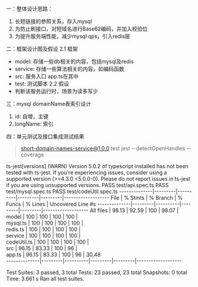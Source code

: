 一：整体设计思路：
1. 长短链接的参照关系，存入mysql
2. 为防止刷接口，对短域名进行Base62编码，并加入校验位
3. 为提升服务端性能，减少mysql qps，引入redis层

二：框架设计图及假设
2.1 框架
* model: 存储一些db相关的内容，包括mysql及redis
* service: 存储一些算法相关的内容，如编码函数
* src: 服务入口 app.ts在其中
* test: 测试脚本
2.2 假设
* 判断该服务运行时，场景为读多写少

三：mysql domainName表索引设计
1. id: 自增，主键
2. longName: 索引

四：单元测试及接口集成测试结果

> short-domain-names-service@1.0.0 test
> jest --detectOpenHandles --coverage

ts-jest[versions] (WARN) Version 5.0.2 of typescript installed has not been tested with ts-jest. If you're experiencing issues, consider using a supported version (>=4.3.0 <5.0.0-0). Please do not report issues in ts-jest if you are using unsupported versions.
 PASS  test/api.spec.ts
 PASS  test/mysql.spec.ts
 PASS  test/codeUtil.spec.ts
--------------|---------|----------|---------|---------|-------------------
File          | % Stmts | % Branch | % Funcs | % Lines | Uncovered Line #s 
--------------|---------|----------|---------|---------|-------------------
All files     |   98.13 |    92.59 |     100 |   98.07 |                   
 model        |     100 |      100 |     100 |     100 |                   
  mysql.ts    |     100 |      100 |     100 |     100 |                   
  redis.ts    |     100 |      100 |     100 |     100 |                   
 service      |     100 |      100 |     100 |     100 |                   
  codeUtil.ts |     100 |      100 |     100 |     100 |                   
 src          |   96.15 |    83.33 |     100 |      96 |                   
  app.ts      |   96.15 |    83.33 |     100 |      96 | 30,48             
--------------|---------|----------|---------|---------|-------------------

Test Suites: 3 passed, 3 total
Tests:       23 passed, 23 total
Snapshots:   0 total
Time:        3.661 s
Ran all test suites.